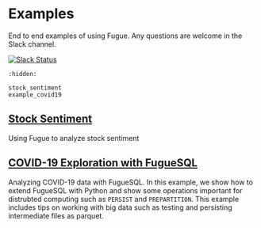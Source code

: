 # Examples

End to end examples of using Fugue. Any questions are welcome in the Slack channel.

[![Slack Status](https://img.shields.io/badge/slack-join_chat-white.svg?logo=slack&style=social)](http://slack.fugue.ai)


```{toctree}
:hidden:

stock_sentiment
example_covid19
```

## [Stock Sentiment](stock_sentiment.ipynb)
Using Fugue to analyze stock sentiment

## [COVID-19 Exploration with FugueSQL](example_covid19.ipynb)
Analyzing COVID-19 data with FugueSQL. In this example, we show how to extend FugueSQL with Python and show some operations important for distrubted computing such as `PERSIST` and `PREPARTITION`. This example includes tips on working with big data such as testing and persisting intermediate files as parquet.